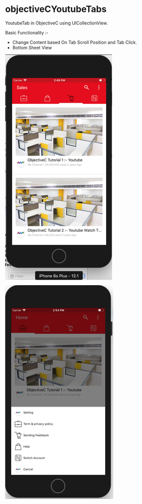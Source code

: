 # objectiveCYoutubeTabs

YoutubeTab in ObjectiveC using UICollectionView.

Basic Functionality :-
- Change Content based On Tab Scroll Position and Tab Click. 
-  Bottom Sheet View


![ScreenShot](/images/tabs.png)

![ScreenShot](/images/bottomSheet.png)
